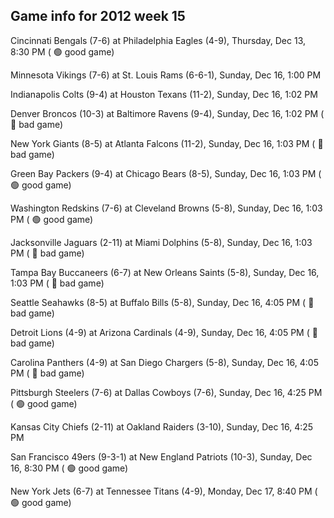 ## Game info for 2012 week 15
Cincinnati Bengals (7-6) at Philadelphia Eagles (4-9), Thursday, Dec 13, 8:30 PM (	:green_circle: good game)



Minnesota Vikings (7-6) at St. Louis Rams (6-6-1), Sunday, Dec 16, 1:00 PM

Indianapolis Colts (9-4) at Houston Texans (11-2), Sunday, Dec 16, 1:02 PM

Denver Broncos (10-3) at Baltimore Ravens (9-4), Sunday, Dec 16, 1:02 PM (	:red_circle: bad game)

New York Giants (8-5) at Atlanta Falcons (11-2), Sunday, Dec 16, 1:03 PM (	:red_circle: bad game)

Green Bay Packers (9-4) at Chicago Bears (8-5), Sunday, Dec 16, 1:03 PM (	:green_circle: good game)

Washington Redskins (7-6) at Cleveland Browns (5-8), Sunday, Dec 16, 1:03 PM (	:green_circle: good game)

Jacksonville Jaguars (2-11) at Miami Dolphins (5-8), Sunday, Dec 16, 1:03 PM (	:red_circle: bad game)

Tampa Bay Buccaneers (6-7) at New Orleans Saints (5-8), Sunday, Dec 16, 1:03 PM (	:red_circle: bad game)



Seattle Seahawks (8-5) at Buffalo Bills (5-8), Sunday, Dec 16, 4:05 PM (	:red_circle: bad game)

Detroit Lions (4-9) at Arizona Cardinals (4-9), Sunday, Dec 16, 4:05 PM (	:red_circle: bad game)

Carolina Panthers (4-9) at San Diego Chargers (5-8), Sunday, Dec 16, 4:05 PM (	:red_circle: bad game)

Pittsburgh Steelers (7-6) at Dallas Cowboys (7-6), Sunday, Dec 16, 4:25 PM (	:green_circle: good game)

Kansas City Chiefs (2-11) at Oakland Raiders (3-10), Sunday, Dec 16, 4:25 PM



San Francisco 49ers (9-3-1) at New England Patriots (10-3), Sunday, Dec 16, 8:30 PM (	:green_circle: good game)



New York Jets (6-7) at Tennessee Titans (4-9), Monday, Dec 17, 8:40 PM (	:green_circle: good game)

